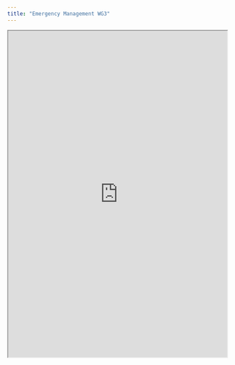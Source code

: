 ```yaml
---
title: "Emergency Management WG3"
---
```



<iframe height="750" width="100%" src="https://ewelton.github.io/ktest/wiki.html#Emergency%20Management%20WG3"></iframe>
